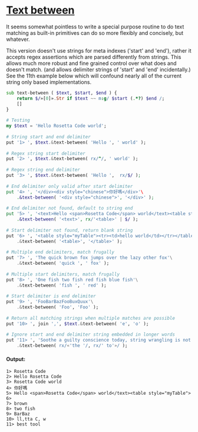 [1]: https://rosettacode.org/wiki/Text_between

# [Text between][1]

It seems somewhat pointless to write a special purpose routine to do text matching as built-in primitives can do so more flexibly and concisely, but whatever.



This version doesn't use strings for meta indexes ('start' and 'end'), rather it accepts regex assertions which are parsed differently from strings. This allows much more robust and fine grained control over what does and doesn't match. (and allows delimiter strings of 'start' and 'end' incidentally.) See the 11th example below which will confound nearly all of the current string only based implementations.

```raku
sub text-between ( $text, $start, $end ) {
    return $/»[0]».Str if $text ~~ m:g/ $start (.*?) $end /;
    []
}
 
# Testing
my $text = 'Hello Rosetta Code world';
 
# String start and end delimiter
put '1> ', $text.&text-between( 'Hello ', ' world' );
 
# Regex string start delimiter
put '2> ', $text.&text-between( rx/^/, ' world' );
 
# Regex string end delimiter
put '3> ', $text.&text-between( 'Hello ',  rx/$/ );
 
# End delimiter only valid after start delimiter
put '4> ', '</div><div style="chinese">你好嗎</div>'\
    .&text-between( '<div style="chinese">', '</div>' );
 
# End delimiter not found, default to string end
put '5> ', '<text>Hello <span>Rosetta Code</span> world</text><table style="myTable">'\
    .&text-between( '<text>', rx/'<table>' | $/ );
 
# Start delimiter not found, return blank string
put '6> ', '<table style="myTable"><tr><td>hello world</td></tr></table>'\
    .&text-between( '<table>', '</table>' );
 
# Multiple end delimiters, match frugally
put '7> ', 'The quick brown fox jumps over the lazy other fox'\
    .&text-between( 'quick ', ' fox' );
 
# Multiple start delimiters, match frugally
put '8> ', 'One fish two fish red fish blue fish'\
    .&text-between( 'fish ', ' red' );
 
# Start delimiter is end delimiter
put '9> ', 'FooBarBazFooBuxQuux'\
    .&text-between( 'Foo', 'Foo' );
 
# Return all matching strings when multiple matches are possible
put '10> ', join ',', $text.&text-between( 'e', 'o' );
 
# Ignore start and end delimiter string embedded in longer words
put '11> ', 'Soothe a guilty conscience today, string wrangling is not the best tool to use for this job.'\
    .&text-between( rx/«'the '/, rx/' to'»/ );
```

#### Output:
```
1> Rosetta Code
2> Hello Rosetta Code
3> Rosetta Code world
4> 你好嗎
5> Hello <span>Rosetta Code</span> world</text><table style="myTable">
6> 
7> brown
8> two fish
9> BarBaz
10> ll,tta C, w
11> best tool
```
